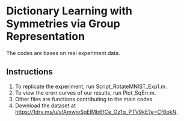 # Dictionary Learning with Symmetries via Group Representation
The codes are bases on real experiment data.
 
 ## Instructions
 1. To replicate the experiment, run Script_RotateMNIST_Exp1.m.
 2. To view the erorr curves of our results, run Plot_SqErr.m.
 3. Other files are functions contributing to the main codes.
 4. Download the dataset at https://1drv.ms/u/s!AmwioSqElMb6fCe_Oz1q_PTV9kE?e=Cf6okN.
